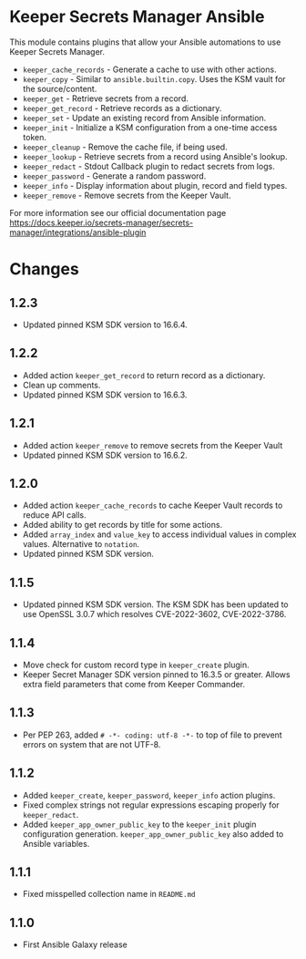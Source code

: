 # Keeper Secrets Manager Ansible

This module contains plugins that allow your Ansible automations to use Keeper Secrets Manager. 

* `keeper_cache_records` - Generate a cache to use with other actions.
* `keeper_copy` - Similar to `ansible.builtin.copy`. Uses the KSM vault for the source/content.
* `keeper_get` - Retrieve secrets from a record.
* `keeper_get_record` - Retrieve records as a dictionary.
* `keeper_set` - Update an existing record from Ansible information.
* `keeper_init` - Initialize a KSM configuration from a one-time access token.
* `keeper_cleanup` - Remove the cache file, if being used.
* `keeper_lookup` - Retrieve secrets from a record using Ansible's lookup.
* `keeper_redact` - Stdout Callback plugin to redact secrets from logs.
* `keeper_password` - Generate a random password.
* `keeper_info` - Display information about plugin, record and field types.
* `keeper_remove` - Remove secrets from the Keeper Vault.

For more information see our official documentation page https://docs.keeper.io/secrets-manager/secrets-manager/integrations/ansible-plugin

# Changes

## 1.2.3
* Updated pinned KSM SDK version to 16.6.4.

## 1.2.2
* Added action `keeper_get_record` to return record as a dictionary.
* Clean up comments.
* Updated pinned KSM SDK version to 16.6.3.

## 1.2.1
* Added action `keeper_remove` to remove secrets from the Keeper Vault
* Updated pinned KSM SDK version to 16.6.2.

## 1.2.0

* Added action `keeper_cache_records` to cache Keeper Vault records to reduce API calls.
* Added ability to get records by title for some actions.
* Added `array_index` and `value_key` to access individual values in complex values. Alternative to `notation`.
* Updated pinned KSM SDK version.

## 1.1.5

* Updated pinned KSM SDK version. The KSM SDK has been updated to use OpenSSL 3.0.7 which resolves CVE-2022-3602, CVE-2022-3786.

## 1.1.4

* Move check for custom record type in `keeper_create` plugin.
* Keeper Secret Manager SDK version pinned to 16.3.5 or greater. Allows extra field parameters
that come from Keeper Commander.

## 1.1.3

* Per PEP 263, added `# -*- coding: utf-8 -*-` to top of file to prevent errors on system that are not UTF-8.

## 1.1.2

* Added `keeper_create`, `keeper_password`, `keeper_info` action plugins.
* Fixed complex strings not regular expressions escaping properly for 
`keeper_redact`. 
* Added `keeper_app_owner_public_key` to the `keeper_init` plugin configuration
generation. `keeper_app_owner_public_key` also added to Ansible variables.

## 1.1.1
* Fixed misspelled collection name in `README.md`

## 1.1.0
* First Ansible Galaxy release
